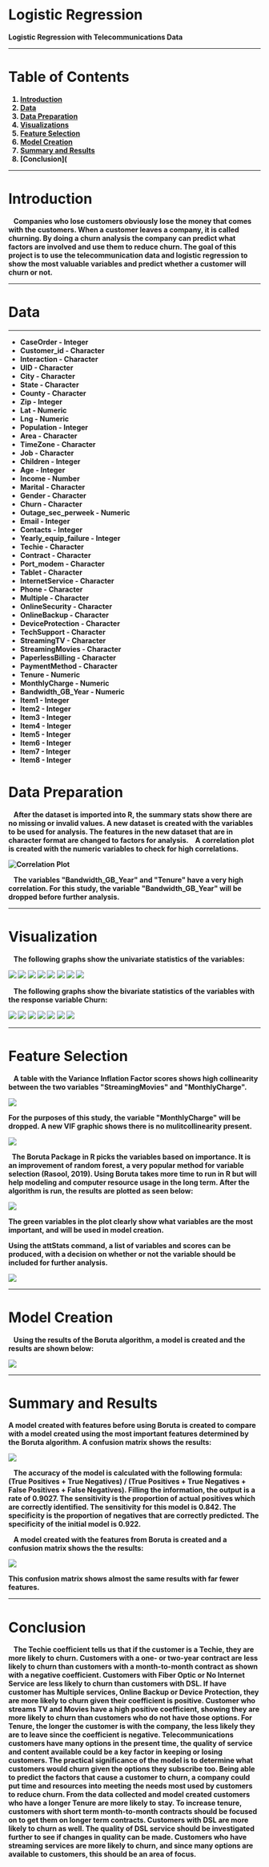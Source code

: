 # Logistic Regression

<B>Logistic Regression with Telecommunications Data<B>

---
  
# <B>Table of Contents<B>
  
 1. [Introduction](https://github.com/Kchurch29/Logistic-Regression---Telecommunications-Churn#introduction)
 3. [Data](https://github.com/Kchurch29/Logistic-Regression---Telecommunications-Churn/blob/main/README.md#data)
 2. [Data Preparation](https://github.com/Kchurch29/Logistic-Regression---Telecommunications-Churn/blob/main/README.md#data-preparation)
 3. [Visualizations](https://github.com/Kchurch29/Logistic-Regression---Telecommunications-Churn#visualization)
 4. [Feature Selection](https://github.com/Kchurch29/Logistic-Regression---Telecommunications-Churn/blob/main/README.md#feature-selection)
 5. [Model Creation](https://github.com/Kchurch29/Logistic-Regression---Telecommunications-Churn#model-creation)
 6. [Summary and Results](https://github.com/Kchurch29/Logistic-Regression---Telecommunications-Churn#summary-and-results)
 7. [Conclusion](
  
---
  
# <B>Introduction<B>
  
&ensp; Companies who lose customers obviously lose the money that comes with the customers. When a customer leaves a company, it is called churning. By doing a churn analysis the company can predict what factors are involved and use them to reduce churn.  The goal of this project is to use the telecommunication data and logistic regression to show the most valuable variables and predict whether a customer will churn or not. 
 
  
---
  
# <B>Data<B>
---
  
* CaseOrder - Integer 
* Customer_id - Character
* Interaction - Character
* UID - Character
* City - Character
* State - Character
* County - Character
* Zip - Integer
* Lat - Numeric
* Lng - Numeric
* Population - Integer
* Area - Character
* TimeZone - Character
* Job - Character
* Children - Integer
* Age - Integer
* Income - Number
* Marital - Character
* Gender - Character
* Churn - Character
* Outage_sec_perweek - Numeric
* Email - Integer
* Contacts - Integer
* Yearly_equip_failure - Integer
* Techie - Character
* Contract - Character
* Port_modem - Character
* Tablet - Character
* InternetService - Character
* Phone - Character
* Multiple - Character
* OnlineSecurity - Character
* OnlineBackup - Character
* DeviceProtection - Character
* TechSupport - Character
* StreamingTV - Character
* StreamingMovies - Character
* PaperlessBilling - Character
* PaymentMethod - Character
* Tenure - Numeric
* MonthlyCharge - Numeric
* Bandwidth_GB_Year - Numeric
* Item1 - Integer
* Item2 - Integer
* Item3 - Integer
* Item4 - Integer
* Item5 - Integer
* Item6 - Integer
* Item7 - Integer
* Item8 - Integer
  
# <B>Data Preparation<B>
  
&ensp; After the dataset is imported into R, the summary stats show there are no missing or invalid values. A new dataset is created with the variables to be used for analysis. The features in the new dataset that are in character format are changed to factors for analysis. 
&ensp; A correlation plot is created with the numeric variables to check for high correlations.
  
![Correlation Plot](https://github.com/Kchurch29/Logistic-Regression---Telco-Churn/blob/main/images/corrplot.png)
  
&ensp; The variables "Bandwidth_GB_Year" and "Tenure" have a very high correlation. For this study, the variable "Bandwidth_GB_Year" will be dropped before further analysis.
  
  
---
  
# <B>Visualization<B>
  
&ensp; The following graphs show the univariate statistics of the variables:
  
![](https://github.com/Kchurch29/Logistic-Regression---Telco-Churn/blob/main/images/univariate/1.%20pop_area_child_age.png)
![](https://github.com/Kchurch29/Logistic-Regression---Telco-Churn/blob/main/images/univariate/2.%20income_marital_gender_outage.png)
![](https://github.com/Kchurch29/Logistic-Regression---Telco-Churn/blob/main/images/univariate/3.%20email_contact_yearlyfail_techie.png)
![](https://github.com/Kchurch29/Logistic-Regression---Telco-Churn/blob/main/images/univariate/4.%20contract_portmodems_tablet_internetservice.png)
![](https://github.com/Kchurch29/Logistic-Regression---Telco-Churn/blob/main/images/univariate/5.%20phone_multiple_onlinesec_onlineback.png)
![](https://github.com/Kchurch29/Logistic-Regression---Telco-Churn/blob/main/images/univariate/6.%20deviceprotection_techsupport_streamingtvs_streamingmovies.png)
![](https://github.com/Kchurch29/Logistic-Regression---Telco-Churn/blob/main/images/univariate/7.%20paperlessbilling_paymentmethod_monthlycharges_bandgbyear.png)
![](https://github.com/Kchurch29/Logistic-Regression---Telco-Churn/blob/main/images/univariate/8.%20churn.png)
  
&ensp; The following graphs show the bivariate statistics of the variables with the response variable Churn:
  
![](https://github.com/Kchurch29/Logistic-Regression---Telco-Churn/blob/main/images/bivariate/1.%20pop_area_children_age.png)
![](https://github.com/Kchurch29/Logistic-Regression---Telco-Churn/blob/main/images/bivariate/2.%20income_marital_gender_outage.png)
![](https://github.com/Kchurch29/Logistic-Regression---Telco-Churn/blob/main/images/bivariate/3.%20email_contacts_yearlyfailure_techie.png)
![](https://github.com/Kchurch29/Logistic-Regression---Telco-Churn/blob/main/images/bivariate/4.%20contract_portmodem_tablet_internetservice.png)
![](https://github.com/Kchurch29/Logistic-Regression---Telco-Churn/blob/main/images/bivariate/5.%20phone_multiple_onlinesecurity_onlinebackup.png)
![](https://github.com/Kchurch29/Logistic-Regression---Telco-Churn/blob/main/images/bivariate/6.%20deviceprotection_techsupport_streamingtv_streamingmovies.png)
![](https://github.com/Kchurch29/Logistic-Regression---Telco-Churn/blob/main/images/bivariate/7.%20paperlessbilling_paymentmethod_monthlycharge_bandwidth.png)
  
---
  
# <B>Feature Selection<B>

&ensp; A table with the Variance Inflation Factor scores shows high collinearity between the two variables "StreamingMovies" and "MonthlyCharge". 
  
![](https://github.com/Kchurch29/Logistic-Regression---Telco-Churn/blob/main/images/FirstVIFScores.png)
  
For the purposes of this study, the variable "MonthlyCharge" will be dropped.
A new VIF graphic shows there is no mulitcollinearity present.
  
![](https://github.com/Kchurch29/Logistic-Regression---Telco-Churn/blob/main/images/SecondVIFScores.png)
  
&ensp;The Boruta Package in R picks the variables based on importance. It is an improvement of random forest, a very popular method for variable selection (Rasool, 2019). Using Boruta takes more time to run in R but will help modeling and computer resource usage in the long term. After the algorithm is run, the results are plotted as seen below:
  
![](https://github.com/Kchurch29/Logistic-Regression---Telco-Churn/blob/main/images/borutathisplot.png)
  
The green variables in the plot clearly show what variables are the most important, and will be used in model creation.
  
Using the attStats command, a list of variables and scores can be produced, with a decision on whether or not the variable should be included for further analysis.
  
![](https://github.com/Kchurch29/Logistic-Regression---Telco-Churn/blob/main/images/attStats.png)
  
---
  
# <B>Model Creation<B>
 
&ensp; Using the results of the Boruta algorithm, a model is created and the results are shown below:
  
![](https://github.com/Kchurch29/Logistic-Regression---Telecommunications-Churn/blob/main/images/model1.png)
  
---
  
# <B>Summary and Results<B>

A model created with features before using Boruta is created to compare with a model created using the most important features determined by the Boruta algorithm. A confusion matrix shows the results:
	
![](https://github.com/Kchurch29/Logistic-Regression---Telecommunications-Churn/blob/main/images/Conf_Matrix_All.png)
	
&ensp; The accuracy of the model is calculated with the following formula: (True Positives + True Negatives) / (True Positives + True Negatives + False Positives + False Negatives). Filling the information, the output is a rate of 0.9027.  The sensitivity is the proportion of actual positives which are correctly identified. The sensitivity for this model is 0.842.  The specificity is the proportion of negatives that are correctly predicted.  The specificity of the initial model is 0.922. 
	
&ensp; A model created with the features from Boruta is created and a confusion matrix shows the the results:

![](https://github.com/Kchurch29/Logistic-Regression---Telecommunications-Churn/blob/main/images/Conf_Matrix_Reduced.png)
	
This confusion matrix shows almost the same results with far fewer features.
	
---
	
# <B>Conclusion<B>
	
	
&ensp; The Techie coefficient tells us that if the customer is a Techie, they are more likely to churn. Customers with a one- or two-year contract are less likely to churn than customers with a month-to-month contract as shown with a negative coefficient.  Customers with Fiber Optic or No Internet Service are less likely to churn than customers with DSL. If have customer has Multiple services, Online Backup or Device Protection, they are more likely to churn given their coefficient is positive. Customer who streams TV and Movies have a high positive coefficient, showing they are more likely to churn than customers who do not have those options. For Tenure, the longer the customer is with the company, the less likely they are to leave since the coefficient is negative. Telecommunications customers have many options in the present time, the quality of service and content available could be a key factor in keeping or losing customers.
	The practical significance of the model is to determine what customers would churn given the options they subscribe too. Being able to predict the factors that cause a customer to churn, a company could put time and resources into meeting the needs most used by customers to reduce churn. 
	From the data collected and model created customers who have a longer Tenure are more likely to stay. To increase tenure, customers with short term month-to-month contracts should be focused on to get them on longer term contracts. Customers with DSL are more likely to churn as well. The quality of DSL service should be investigated further to see if changes in quality can be made. Customers who have streaming services are more likely to churn, and since many options are available to customers, this should be an area of focus.

  


